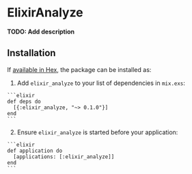 # ElixirAnalyze

**TODO: Add description**

## Installation

If [available in Hex](https://hex.pm/docs/publish), the package can be installed as:

  1. Add `elixir_analyze` to your list of dependencies in `mix.exs`:

    ```elixir
    def deps do
      [{:elixir_analyze, "~> 0.1.0"}]
    end
    ```

  2. Ensure `elixir_analyze` is started before your application:

    ```elixir
    def application do
      [applications: [:elixir_analyze]]
    end
    ```

